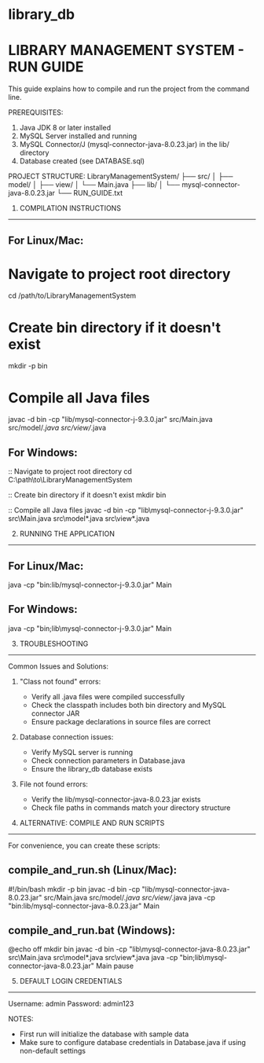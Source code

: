 # library_db
LIBRARY MANAGEMENT SYSTEM - RUN GUIDE
====================================

This guide explains how to compile and run the project from the command line.

PREREQUISITES:
1. Java JDK 8 or later installed
2. MySQL Server installed and running
3. MySQL Connector/J (mysql-connector-java-8.0.23.jar) in the lib/ directory
4. Database created (see DATABASE.sql)

PROJECT STRUCTURE:
LibraryManagementSystem/
├── src/
│   ├── model/
│   ├── view/
│   └── Main.java
├── lib/
│   └── mysql-connector-java-8.0.23.jar
└── RUN_GUIDE.txt

1. COMPILATION INSTRUCTIONS
--------------------------

For Linux/Mac:
-------------
# Navigate to project root directory
cd /path/to/LibraryManagementSystem

# Create bin directory if it doesn't exist
mkdir -p bin

# Compile all Java files
javac -d bin -cp "lib/mysql-connector-j-9.3.0.jar" src/Main.java src/model/*.java src/view/*.java

For Windows:
-----------
:: Navigate to project root directory
cd C:\path\to\LibraryManagementSystem

:: Create bin directory if it doesn't exist
mkdir bin

:: Compile all Java files
javac -d bin -cp "lib\mysql-connector-j-9.3.0.jar" src\Main.java src\model\*.java src\view\*.java

2. RUNNING THE APPLICATION
-------------------------

For Linux/Mac:
-------------
java -cp "bin:lib/mysql-connector-j-9.3.0.jar" Main

For Windows:
-----------
java -cp "bin;lib\mysql-connector-j-9.3.0.jar" Main

3. TROUBLESHOOTING
-----------------

Common Issues and Solutions:

1. "Class not found" errors:
   - Verify all .java files were compiled successfully
   - Check the classpath includes both bin directory and MySQL connector JAR
   - Ensure package declarations in source files are correct

2. Database connection issues:
   - Verify MySQL server is running
   - Check connection parameters in Database.java
   - Ensure the library_db database exists

3. File not found errors:
   - Verify the lib/mysql-connector-java-8.0.23.jar exists
   - Check file paths in commands match your directory structure

4. ALTERNATIVE: COMPILE AND RUN SCRIPTS
-------------------------------------

For convenience, you can create these scripts:

compile_and_run.sh (Linux/Mac):
-------------------------------
#!/bin/bash
mkdir -p bin
javac -d bin -cp "lib/mysql-connector-java-8.0.23.jar" src/Main.java src/model/*.java src/view/*.java
java -cp "bin:lib/mysql-connector-java-8.0.23.jar" Main

compile_and_run.bat (Windows):
-----------------------------
@echo off
mkdir bin
javac -d bin -cp "lib\mysql-connector-java-8.0.23.jar" src\Main.java src\model\*.java src\view\*.java
java -cp "bin;lib\mysql-connector-java-8.0.23.jar" Main
pause

5. DEFAULT LOGIN CREDENTIALS
---------------------------
Username: admin
Password: admin123

NOTES:
- First run will initialize the database with sample data
- Make sure to configure database credentials in Database.java if using non-default settings
